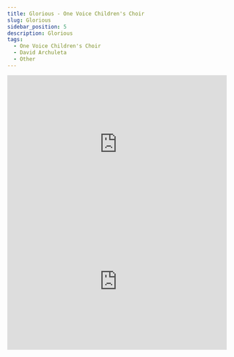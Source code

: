 ```yaml
---
title: Glorious - One Voice Children's Choir
slug: Glorious 
sidebar_position: 5
description: Glorious 
tags:
  - One Voice Children's Choir
  - David Archuleta
  - Other
---
```



<iframe width="100%" height="315" src="https://www.youtube.com/embed/fzEXXsKyVCI" title="YouTube video player" frameborder="0" allow="accelerometer; autoplay; clipboard-write; encrypted-media; gyroscope; picture-in-picture; web-share" allowfullscreen></iframe>


<iframe width="100%" height="315" src="https://www.youtube.com/embed/oT1HMDlwTm0" title="YouTube video player" frameborder="0" allow="accelerometer; autoplay; clipboard-write; encrypted-media; gyroscope; picture-in-picture; web-share" allowfullscreen></iframe>